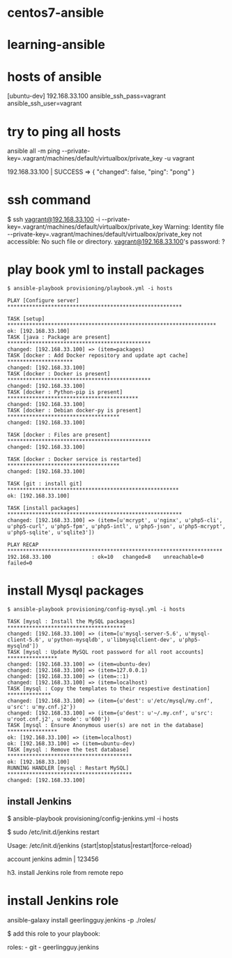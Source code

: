 # centos7-ansible
# learning-ansible

# hosts of ansible

[ubuntu-dev]
192.168.33.100 ansible_ssh_pass=vagrant ansible_ssh_user=vagrant

# try to ping all hosts

ansible all -m ping --private-key=.vagrant/machines/default/virtualbox/private_key -u vagrant

192.168.33.100 | SUCCESS => {
    "changed": false,
    "ping": "pong"
}

# ssh command

$ ssh vagrant@192.168.33.100 -i --private-key=.vagrant/machines/default/virtualbox/private_key
Warning: Identity file --private-key=.vagrant/machines/default/virtualbox/private_key not accessible: No such file or directory.
vagrant@192.168.33.100's password:  ?

# play book yml to install packages

```command
$ ansible-playbook provisioning/playbook.yml -i hosts

PLAY [Configure server] ********************************************************

TASK [setup] *******************************************************************
ok: [192.168.33.100]
TASK [java : Package are present] **********************************************
changed: [192.168.33.100] => (item=packages)
TASK [docker : Add Docker repository and update apt cache] *********************
changed: [192.168.33.100]
TASK [docker : Docker is present] **********************************************
changed: [192.168.33.100]
TASK [docker : Python-pip is present] ******************************************
changed: [192.168.33.100]
TASK [docker : Debian docker-py is present] ************************************
changed: [192.168.33.100]

TASK [docker : Files are present] **********************************************
changed: [192.168.33.100]

TASK [docker : Docker service is restarted] ************************************
changed: [192.168.33.100]

TASK [git : install git] *******************************************************
ok: [192.168.33.100]

TASK [install packages] ********************************************************
changed: [192.168.33.100] => (item=[u'mcrypt', u'nginx', u'php5-cli', u'php5-curl', u'php5-fpm', u'php5-intl', u'php5-json', u'php5-mcrypt', u'php5-sqlite', u'sqlite3'])

PLAY RECAP *********************************************************************
192.168.33.100             : ok=10   changed=8    unreachable=0    failed=0
```

# install Mysql packages
```command
$ ansible-playbook provisioning/config-mysql.yml -i hosts

TASK [mysql : Install the MySQL packages] **************************************
changed: [192.168.33.100] => (item=[u'mysql-server-5.6', u'mysql-client-5.6', u'python-mysqldb', u'libmysqlclient-dev', u'php5-mysqlnd'])
TASK [mysql : Update MySQL root password for all root accounts] ****************
changed: [192.168.33.100] => (item=ubuntu-dev)
changed: [192.168.33.100] => (item=127.0.0.1)
changed: [192.168.33.100] => (item=::1)
changed: [192.168.33.100] => (item=localhost)
TASK [mysql : Copy the templates to their respestive destination] **************
changed: [192.168.33.100] => (item={u'dest': u'/etc/mysql/my.cnf', u'src': u'my.cnf.j2'})
changed: [192.168.33.100] => (item={u'dest': u'~/.my.cnf', u'src': u'root.cnf.j2', u'mode': u'600'})
TASK [mysql : Ensure Anonymous user(s) are not in the database] ****************
ok: [192.168.33.100] => (item=localhost)
ok: [192.168.33.100] => (item=ubuntu-dev)
TASK [mysql : Remove the test database] ****************************************
ok: [192.168.33.100]
RUNNING HANDLER [mysql : Restart MySQL] ****************************************
changed: [192.168.33.100]
```

## install Jenkins

$ ansible-playbook provisioning/config-jenkins.yml -i hosts

$ sudo /etc/init.d/jenkins restart

Usage: /etc/init.d/jenkins {start|stop|status|restart|force-reload}

account jenkins
admin | 123456

h3. install Jenkins role from remote repo

# install Jenkins role

ansible-galaxy install geerlingguy.jenkins -p ./roles/

$ add this role to your playbook:

roles:
    - git
    - geerlingguy.jenkins



